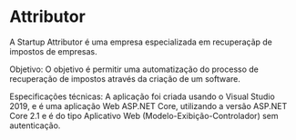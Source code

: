 # Attributor
A Startup Attributor é uma empresa especializada em recuperaçãp de impostos de empresas.

Objetivo: 
O objetivo é permitir uma automatização do processo de recuperação de impostos através da criação de um software.

Especificações técnicas: 
A aplicação foi criada usando o Visual Studio 2019, e é uma aplicação Web ASP.NET Core, utilizando a versão ASP.NET Core 2.1 e é do tipo Aplicativo Web (Modelo-Exibição-Controlador) sem autenticação. 
